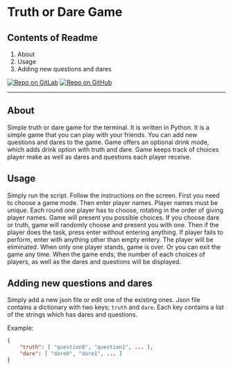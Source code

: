 # Truth or Dare Game

## Contents of Readme

1. About
2. Usage
3. Adding new questions and dares

[![Repo on GitLab](https://img.shields.io/badge/repo-GitLab-6C488A.svg)](https://gitlab.com/suoglu/truth_and_dare)
[![Repo on GitHub](https://img.shields.io/badge/repo-GitHub-3D76C2.svg)](https://github.com/suoglu/truth_and_dare)

---

## About

Simple truth or dare game for the terminal. It is written in Python. It is a simple game that you can play with your friends.
You can add new questions and dares to the game. Game offers an optional drink mode, which adds drink option with truth and dare. 
Game keeps track of choices player make as well as dares and questions each player receive.

## Usage

Simply run the script. Follow the instructions on the screen. First you need to choose a game mode. Then enter player names. Player names must be unique. 
Each round one player has to choose, rotating in the order of giving player names. Game will present you possible choices. If you choose dare or truth,
game will randomly choose and present you with one. Then if the player does the task, press enter without entering anything. If player fails to perform, 
enter with anything other than empty entery. The player will be eliminated. When only one player stands, game is over. Or you can exit the game any time.
When the game ends; the number of each choices of players, as well as the dares and questions will be displayed.

## Adding new questions and dares

Simply add a new json file or edit one of the existing ones. Json file contains a dictionary with two keys; `truth` and `dare`. Each key contains a list of
the strings which has dares and questions. 

Example:
```json
{
    "truth": [ "question0", "question1", ... ],
    "dare": [ "dare0", "dare1", ... ]
}
```


